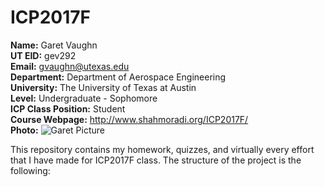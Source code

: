 # ICP2017F
**Name:** Garet Vaughn  
**UT EID:** gev292  
**Email:** gvaughn@utexas.edu  
**Department:** Department of Aerospace Engineering  
**University:** The University of Texas at Austin  
**Level:** Undergraduate - Sophomore  
**ICP Class Position:** Student  
**Course Webpage:** http://www.shahmoradi.org/ICP2017F/  
**Photo:** ![Garet Picture](/Download/GaretPicture.jpg)  
 
 This repository contains my homework, quizzes, and virtually every effort that I have made for ICP2017F class. The structure of the project is the following:
